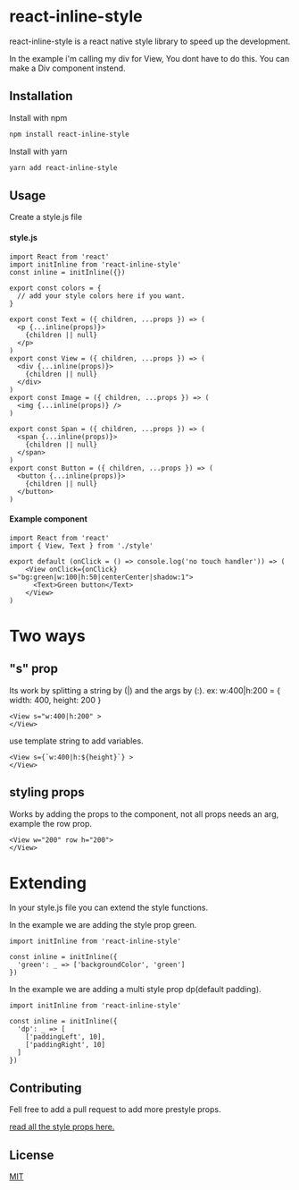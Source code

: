 # react-inline-style

react-inline-style is a react native style library to speed up the development.

In the example i'm calling my div for View, You dont have to do this. You can make a Div component instend.

## Installation

Install with npm
```bash
npm install react-inline-style
```

Install with yarn
```bash
yarn add react-inline-style
```


## Usage
Create a style.js file

#### style.js
```
import React from 'react'
import initInline from 'react-inline-style'
const inline = initInline({})

export const colors = {
  // add your style colors here if you want.
}

export const Text = ({ children, ...props }) => (
  <p {...inline(props)}>
    {children || null}
  </p>
)
export const View = ({ children, ...props }) => (
  <div {...inline(props)}>
    {children || null}
  </div>
)
export const Image = ({ children, ...props }) => (
  <img {...inline(props)} />
)

export const Span = ({ children, ...props }) => (
  <span {...inline(props)}>
    {children || null}
  </span>
)
export const Button = ({ children, ...props }) => (
  <button {...inline(props)}>
    {children || null}
  </button>
)
```
#### Example component
```
import React from 'react'
import { View, Text } from './style'

export default (onClick = () => console.log('no touch handler')) => (
    <View onClick={onClick} s="bg:green|w:100|h:50|centerCenter|shadow:1">
      <Text>Green button</Text>
    </View>
)
```

# Two ways
## "s" prop
Its work by splitting a string by (|) and the args by (:).
ex: w:400|h:200  = { width: 400, height: 200 }
```
<View s="w:400|h:200" >
</View>
```
use template string to add variables.
```
<View s={`w:400|h:${height}`} >
</View>
```
## styling props
Works by adding the props to the component, not all props needs an arg, example the row prop.
```
<View w="200" row h="200">
</View>
```

# Extending
In your style.js file you can extend the style functions.

In the example we are adding the style prop green.
```
import initInline from 'react-inline-style'

const inline = initInline({
  'green': _ => ['backgroundColor', 'green']
})
```
In the example we are adding a multi style prop dp(default padding).
```
import initInline from 'react-inline-style'

const inline = initInline({
  'dp': _ => [
    ['paddingLeft', 10],
    ['paddingRight', 10]
  ]
})
```

## Contributing
Fell free to add a pull request to add more prestyle props.

[read all the style props here.](https://github.com/CodespaceApS/react-inline-style/blob/master/styles.js)

## License
[MIT](https://choosealicense.com/licenses/mit/)